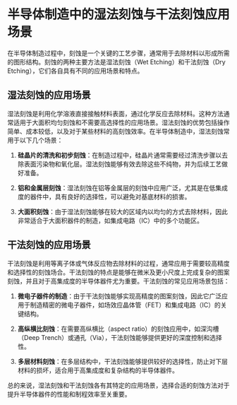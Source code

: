 # 半导体制造中的湿法刻蚀与干法刻蚀应用场景

在半导体制造过程中，刻蚀是一个关键的工艺步骤，通常用于去除材料以形成所需的图形结构。刻蚀的两种主要方法是湿法刻蚀（Wet Etching）和干法刻蚀（Dry Etching），它们各自具有不同的应用场景和特点。

## 湿法刻蚀的应用场景

湿法刻蚀是利用化学溶液直接接触材料表面，通过化学反应去除材料。这种方法通常适用于大面积均匀刻蚀和不需要高选择性的应用场景。湿法刻蚀的优势包括操作简单、成本较低，以及对于某些材料的高刻蚀效率。在半导体制造中，湿法刻蚀常用于以下几个场景：

1. **硅晶片的清洗和初步刻蚀**：在制造过程中，硅晶片通常需要经过清洗步骤以去除表面污染物和氧化层。湿法刻蚀能够有效去除这些不纯物，并为后续工艺做好准备。

2. **铝和金属层刻蚀**：湿法刻蚀在铝等金属层的刻蚀中应用广泛，尤其是在低集成度的器件中，具有良好的选择性，可以避免对基底材料的损害。

3. **大面积刻蚀**：由于湿法刻蚀能够在较大的区域内以均匀的方式去除材料，因此非常适合于大面积器件的制造，如集成电路（IC）中的多个功能区。

## 干法刻蚀的应用场景

干法刻蚀是利用等离子体或气体反应物去除材料的过程，通常应用于需要较高精度和选择性的刻蚀场合。干法刻蚀的特点是能够在微米及更小尺度上完成复杂的图案刻蚀，并且对于高集成度的半导体器件尤为重要。干法刻蚀的常见应用场景包括：

1. **微电子器件的制造**：由于干法刻蚀能够实现高精度的图案刻蚀，因此它广泛应用于制造精密的微电子器件，如场效应晶体管（FET）和集成电路（IC）的关键结构。

2. **高纵横比刻蚀**：在需要高纵横比（aspect ratio）的刻蚀应用中，如深沟槽（Deep Trench）或通孔（Via），干法刻蚀能够提供更好的深度控制和选择性。

3. **多层材料刻蚀**：在多层结构中，干法刻蚀能够提供较好的选择性，防止对下层材料的损坏，适合用于高集成度和复杂结构的半导体器件。

总的来说，湿法刻蚀和干法刻蚀各有其特定的应用场景，选择合适的刻蚀方法对于提升半导体器件的性能和制程效率至关重要。